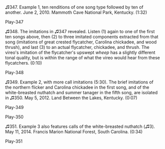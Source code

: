 ♫347. Example 1, ten renditions of one song type followed by ten of
another. June 2, 2010. Mammoth Cave National Park, Kentucky. (1:32)

Play-347

♫348. The imitations in ♫347 revealed. Listen (1) again to one of the
first ten songs above, then (2) to three imitated components extracted
from that song (imitations of great crested flycatcher, Carolina
chickadee, and wood thrush), and last (3) to an actual flycatcher,
chickadee, and thrush. The vireo's imitation of the flycatcher's upswept
*wheep* has a slightly different tonal quality, but is within the range
of what the vireo would hear from these flycatchers. (0:10)

Play-348

♫349. Example 2, with more call imitations (5:30). The brief imitations of the
northern flicker and Carolina chickadee in the first song, and of the
white-breasted nuthatch and summer tanager in the fifth song, are
isolated in ♫350. May 5, 2012. Land Between the Lakes, Kentucky. (0:07)

Play-349

Play-350

♫351. Example 3 also features calls of the white-breasted nuthatch (♫3).
May 11, 2014. Francis Marion National Forest, South Carolina. (0:34)

Play-351

